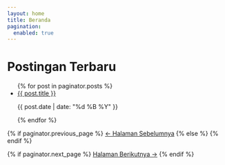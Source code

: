 ```yaml
---
layout: home
title: Beranda
pagination:
  enabled: true
---
```


# Postingan Terbaru

<ul class="space-y-4">
  {% for post in paginator.posts %}
    <li class="border-b pb-3">
      <a href="{{ post.url | relative_url }}" class="text-lg font-semibold text-blue-600 hover:underline">
        {{ post.title }}
      </a>
      <p class="text-sm text-gray-500">{{ post.date | date: "%d %B %Y" }}</p>
    </li>
  {% endfor %}
</ul>

<div class="mt-8 flex justify-between text-sm text-blue-700">
  {% if paginator.previous_page %}
    <a href="{{ paginator.previous_page_path | relative_url }}" class="hover:underline">← Halaman Sebelumnya</a>
  {% else %}
    <span></span>
  {% endif %}

  {% if paginator.next_page %}
    <a href="{{ paginator.next_page_path | relative_url }}" class="hover:underline">Halaman Berikutnya →</a>
  {% endif %}
</div>
